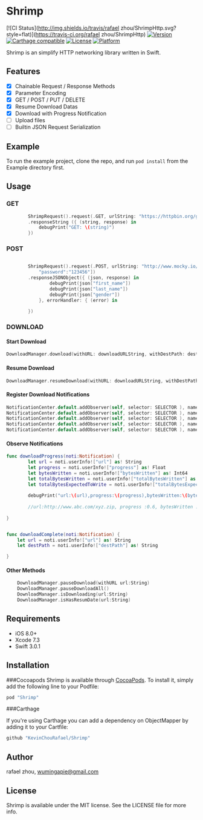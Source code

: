 # Shrimp

[![CI Status](http://img.shields.io/travis/rafael zhou/ShrimpHttp.svg?style=flat)](https://travis-ci.org/rafael zhou/ShrimpHttp)
[![Version](https://img.shields.io/cocoapods/v/ShrimpHttp.svg?style=flat)](http://cocoapods.org/pods/ShrimpHttp)
[![Carthage compatible](https://img.shields.io/badge/Carthage-compatible-4BC51D.svg?style=flat)](https://github.com/Carthage/Carthage)
[![License](https://img.shields.io/cocoapods/l/ShrimpHttp.svg?style=flat)](http://cocoapods.org/pods/ShrimpHttp)
[![Platform](https://img.shields.io/cocoapods/p/ShrimpHttp.svg?style=flat)](http://cocoapods.org/pods/ShrimpHttp)


Shrimp is an simplify HTTP networking library written in Swift.

## Features

- [x] Chainable Request / Response Methods
- [x] Parameter Encoding
- [x] GET / POST / PUT / DELETE
- [x] Resume Download Datas
- [x] Download with Progress Notification
- [ ] Upload files
- [ ] Builtin JSON Request Serialization

## Example

To run the example project, clone the repo, and run `pod install` from the Example directory first.



## Usage

### GET

```swift
        ShrimpRequest().request(.GET, urlString: "https://httpbin.org/get")
        .responseString ({ (string, response) in
            debugPrint("GET: \(string)")
        })
```

### POST

```swift

        ShrimpRequest().request(.POST, urlString: "http://www.mocky.io/v2/56c5b7a80f0000d027a204e2", parameters: ["username":"rafael",
            "password":"123456"])
        .responseJSONObject({ (json, response) in
                debugPrint(json["first_name"])
                debugPrint(json["last_name"])
                debugPrint(json["gender"])            
            }, errorHandler: { (error) in
                
        })
```
### DOWNLOAD

#### Start Download
```swift
DownloadManager.download(withURL: downloadURLString, withDestPath: destPath)
```

#### Resume Download

```swift
DownloadManager.resumeDownload(withURL: downloadURLString, withDestPath: destPath)

```

#### Register Download Notifications

```swift
NotificationCenter.default.addObserver(self, selector: SELECTOR ), name: NSNotification.Name(rawValue: Noti_DownloadManager_Start), object: nil)
NotificationCenter.default.addObserver(self, selector: SELECTOR ), name: NSNotification.Name(rawValue: Noti_DownloadManager_Progress), object: nil)
NotificationCenter.default.addObserver(self, selector: SELECTOR ), name: NSNotification.Name(rawValue: Noti_DownloadManager_Complete), object: nil)
NotificationCenter.default.addObserver(self, selector: SELECTOR ), name: NSNotification.Name(rawValue: Noti_DownloadManager_Failed), object: nil)
NotificationCenter.default.addObserver(self, selector: SELECTOR ), name: NSNotification.Name(rawValue: Noti_DownloadManager_Cancel), object: nil)

```

#### Observe Notifications
```swift
func downloadProgress(noti:Notification) {
        let url = noti.userInfo!["url"] as! String
        let progress = noti.userInfo!["progress"] as! Float
        let bytesWritten = noti.userInfo!["bytesWritten"] as! Int64
        let totalBytesWritten = noti.userInfo!["totalBytesWritten"] as! Int64
        let totalBytesExpectedToWrite = noti.userInfo!["totalBytesExpectedToWrite"] as! Int64
        
        debugPrint("url:\(url),progress:\(progress),bytesWritten:\(bytesWritten),totalBytesWritten\(totalBytesWritten),totalBytesExpectedToWrite:\(totalBytesExpectedToWrite)")
        
        //url:http://www.abc.com/xyz.zip, progress :0.6, bytesWritten :30, totalBytesWritten :6000, totalBytesExpectedToWrite :10000 
            
}


func downloadComplete(noti:Notification) {
    let url = noti.userInfo!["url"] as! String
    let destPath = noti.userInfo!["destPath"] as! String

}


```

#### Other Methods
```swift
    DownloadManager.pauseDownload(withURL url:String)
    DownloadManager.pauseDownloadAll()
    DownloadManager.isDownloading(url:String)    
    DownloadManager.isHasResumDate(url:String)

```

## Requirements
- iOS 8.0+  
- Xcode 7.3
- Swift 3.0.1

## Installation

###Cocoapods
Shrimp is available through [CocoaPods](http://cocoapods.org). To install
it, simply add the following line to your Podfile:

```ruby
pod "Shrimp"
```

###Carthage

If you're using Carthage you can add a dependency on ObjectMapper by adding it to your Cartfile:

```ruby
github "KevinChouRafael/Shrimp"
```

## Author

rafael zhou, wumingapie@gmail.com

## License

Shrimp is available under the MIT license. See the LICENSE file for more info.
